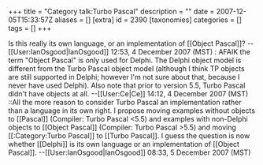 +++
title = "Category talk:Turbo Pascal"
description = ""
date = 2007-12-05T15:33:57Z
aliases = []
[extra]
id = 2390
[taxonomies]
categories = []
tags = []
+++

Is this really its own language, or an implementation of [[Object Pascal]]? --[[User:IanOsgood|IanOsgood]] 12:53, 4 December 2007 (MST)
: AFAIK the term "Object Pascal" is only used for Delphi. The Delphi object model is different from the Turbo Pascal object model (although I think TP objects are still supported in Delphi; however I'm not sure about that, because I never have used Delphi). Also note that prior to version 5.5, Turbo Pascal didn't have objects at all. --[[User:Ce|Ce]] 14:12, 4 December 2007 (MST)
::All the more reason to consider Turbo Pascal an implementation rather than a language in its own right.  I propose moving examples without objects to [[Pascal]] (Compiler: Turbo Pascal <5.5) and examples with non-Delphi objects to [[Object Pascal]] (Compiler: Turbo Pascal >5.5) and moving [[:Category:Turbo Pascal]] to [[Turbo Pascal]].  I guess the question is now whether [[Delphi]] is its own language or an implementation of [[Object Pascal]]. --[[User:IanOsgood|IanOsgood]] 08:33, 5 December 2007 (MST)
